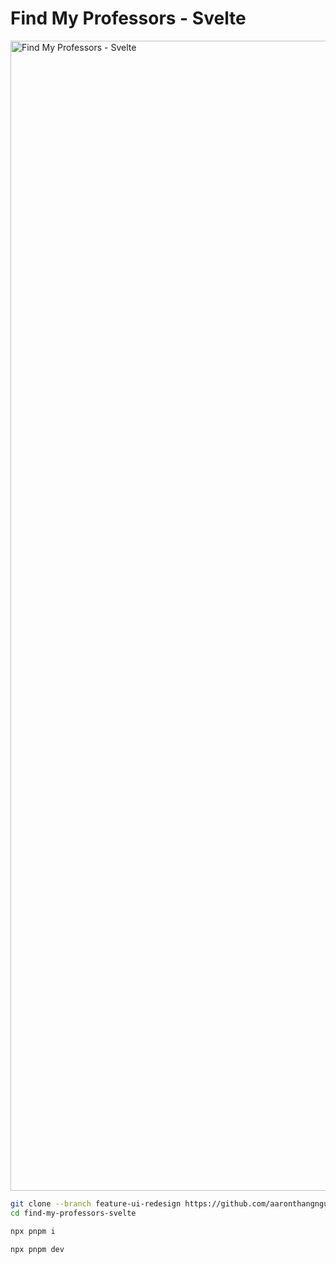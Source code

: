 # Find My Professors - Svelte
<img width="1840" alt="Find My Professors - Svelte" src="https://user-images.githubusercontent.com/37777232/149442014-58cd9b4e-8f7c-4f5b-a0ac-3c57760d6a98.png">

```bash
git clone --branch feature-ui-redesign https://github.com/aaronthangnguyen/find-my-professors-svelte
cd find-my-professors-svelte
```
```bash
npx pnpm i
```

```bash
npx pnpm dev
```
